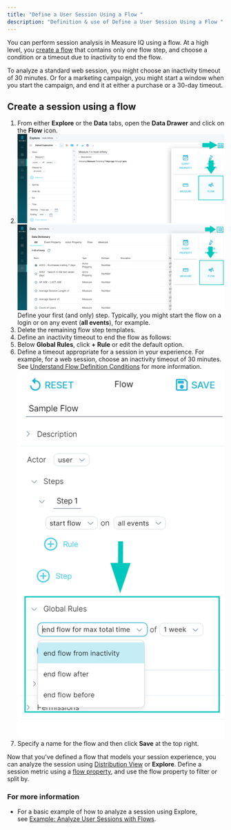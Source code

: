 ```yaml
---
title: "Define a User Session Using a Flow "
description: "Definition & use of Define a User Session Using a Flow "
---
```


You can perform session analysis in Measure IQ using a flow. At a high level, you [create a flow](../../../measure-guides/measure-tutorials/work-with-flows/create-a-flow) that contains only one flow step, and choose a condition or a timeout due to inactivity to end the flow.

To analyze a standard web session, you might choose an inactivity timeout of 30 minutes. Or for a marketing campaign, you might start a window when you start the campaign, and end it at either a purchase or a 30-day timeout.

## Create a session using a flow

1. From either **Explore** or the **Data** tabs, open the **Data Drawer** and click on the **Flow** icon.
2. ![](./attachments/v5DrawerFlow2.png)
   ![](./attachments/v5DrawerFlowData.png)
   Define your first (and only) step. Typically, you might start the flow on a login or on any event (**all events**), for example.
3. Delete the remaining flow step templates.
4. Define an inactivity timeout to end the flow as follows:
5. Below **Global Rules**, click **+** **Rule** or edit the default option.
6. Define a timeout appropriate for a session in your experience. For example, for a web session, choose an inactivity timeout of 30 minutes. See [Understand Flow Definition Conditions](../understand-flow-definition-conditions) for more information.  
   ![](./attachments/2023-03-30%2013_31_13-https___test.scuba.engineering_explorer.png)
7. Specify a name for the flow and then click **Save** at the top right.

Now that you've defined a flow that models your session experience, you can analyze the session using [Distribution View](/measure_iq/glossary/distribution-view) or **Explore**. Define a session metric using a [flow property](/measure_iq/glossary/flow-property), and use the flow property to filter or split by.

### For more information

- For a basic example of how to analyze a session using Explore, see [Example: Analyze User Sessions with Flows](../example-analyze-user-sessions-with-flows).
